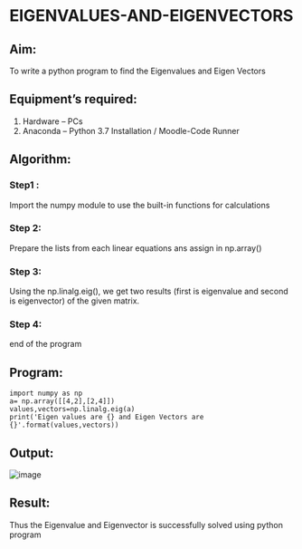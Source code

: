# EIGENVALUES-AND-EIGENVECTORS
## Aim:
To write a python program to find the Eigenvalues and Eigen Vectors
## Equipment’s required:
1. 	Hardware – PCs
2. 	Anaconda – Python 3.7 Installation / Moodle-Code Runner
## Algorithm:
### Step1 : 
Import the numpy module to use the built-in functions for calculations
### Step 2: 
Prepare the lists from each linear equations ans assign in np.array()
### Step 3:
Using the np.linalg.eig(),  we get two results (first is eigenvalue and second is eigenvector) of the given matrix.
### Step 4: 
end of the program

## Program:
```
import numpy as np
a= np.array([[4,2],[2,4]])
values,vectors=np.linalg.eig(a)
print('Eigen values are {} and Eigen Vectors are {}'.format(values,vectors))
```

## Output:
![image](https://github.com/user-attachments/assets/be078f21-7e21-4a52-b5bf-c0957c6909dc)

## Result:
Thus the Eigenvalue and Eigenvector is successfully solved using python program
